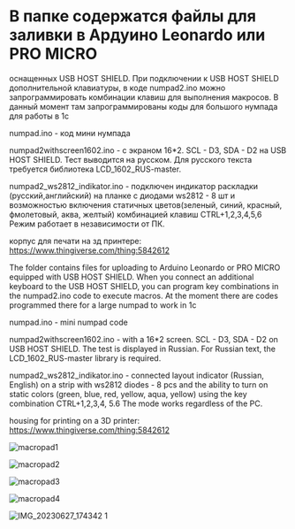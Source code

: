 # В папке содержатся файлы для заливки в Ардуино Leonardo или PRO MICRO
оснащенных USB HOST SHIELD. При подключении к USB HOST SHIELD дополнительной клавиатуры, в коде 
numpad2.ino можно запрограммировать комбинации клавиш для выполнения макросов. В данный момент там запрограммированы коды для большого нумпада для работы в 1с

numpad.ino - код мини нумпада

numpad2withscreen1602.ino - с экраном 16*2. SCL - D3, SDA - D2 на USB HOST SHIELD. Тест выводится на русском. 
Для русского текста требуется библиотека LCD_1602_RUS-master.

numpad2_ws2812_indikator.ino - подключен индикатор раскладки (русский,английский) на планке с диодами ws2812 - 8 шт и
возможностью включения статичных цветов(зеленый, синий, красный, фмолетовый, аква, желтый) комбинацией клавиш CTRL+1,2,3,4,5,6
Режим работает в независимости от ПК.

корпус для печати на зд принтере: https://www.thingiverse.com/thing:5842612

The folder contains files for uploading to Arduino Leonardo or PRO MICRO
equipped with USB HOST SHIELD. When you connect an additional keyboard to the USB HOST SHIELD, you can program key combinations in the numpad2.ino code to execute macros. At the moment there are codes programmed there for a large numpad to work in 1c

numpad.ino - mini numpad code

numpad2withscreen1602.ino - with a 16*2 screen. SCL - D3, SDA - D2 on USB HOST SHIELD. The test is displayed in Russian. For Russian text, the LCD_1602_RUS-master library is required.

numpad2_ws2812_indikator.ino - connected layout indicator (Russian, English) on a strip with ws2812 diodes - 8 pcs and the ability to turn on static colors (green, blue, red, yellow, aqua, yellow) using the key combination CTRL+1,2,3,4, 5.6 The mode works regardless of the PC.

housing for printing on a 3D printer: https://www.thingiverse.com/thing:5842612

![macropad1](https://github.com/bakuma64/Arduino/assets/46646555/dffac224-8f60-476e-a5fe-c4ca1eed608b)

![macropad2](https://github.com/bakuma64/Arduino/assets/46646555/aa6faa43-4b5e-433d-91d4-d480e88d7eee)

![macropad3](https://github.com/bakuma64/Arduino/assets/46646555/c0b6fb6f-0085-4c7d-98f8-acf445b48d89)

![macropad4](https://github.com/bakuma64/Arduino/assets/46646555/f4fe4442-1b8b-4608-a9bf-ea01a48412e9)

![IMG_20230627_174342 1](https://github.com/bakuma64/Arduino-macropad/assets/46646555/788d2ca5-c2c2-4910-94a0-7ceaf1860ac7)
